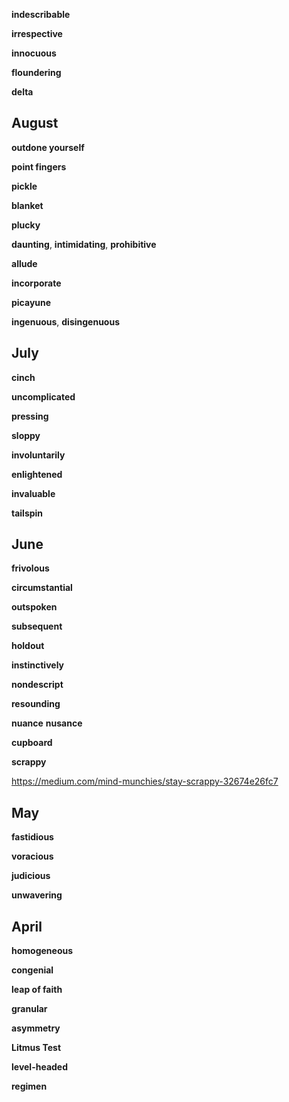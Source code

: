 
**indescribable**

**irrespective**

**innocuous**

**floundering**

**delta** 

## August 

**outdone yourself** 

**point fingers** 

**pickle**

**blanket**

**plucky** 

**daunting**, **intimidating**, **prohibitive** 

**allude**

**incorporate**

**picayune**

**ingenuous**, **disingenuous**

## July 

**cinch**

**uncomplicated** 

**pressing** 

**sloppy**

**involuntarily**

**enlightened**

**invaluable**

**tailspin**

## June 

**frivolous**

**circumstantial**

**outspoken**

**subsequent**

**holdout**

**instinctively**

**nondescript**

**resounding**

**nuance**
**nusance**

**cupboard** 

**scrappy**

https://medium.com/mind-munchies/stay-scrappy-32674e26fc7

## May 

**fastidious**

**voracious**

**judicious**

**unwavering**

## April 

**homogeneous**

**congenial**

**leap of faith**

**granular**

**asymmetry**

**Litmus Test**

**level-headed**

**regimen**



